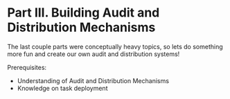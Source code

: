 # Part III. Building Audit and Distribution Mechanisms

The last couple parts were conceptually heavy topics, so lets do something more fun and create our own audit and distribution systems!

Prerequisites:

- Understanding of Audit and Distribution Mechanisms
- Knowledge on task deployment

##
